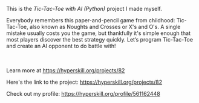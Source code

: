 This is the *Tic-Tac-Toe with AI (Python)* project I made myself.


<p>Everybody remembers this paper-and-pencil game from childhood: Tic-Tac-Toe, also known as Noughts and Crosses or X's and O's. A single mistake usually costs you the game, but thankfully it's simple enough that most players discover the best strategy quickly. Let’s program Tic-Tac-Toe and create an AI opponent to do battle with!</p><br/><br/>Learn more at <a href="https://hyperskill.org/projects/82?utm_source=ide&utm_medium=ide&utm_campaign=ide&utm_content=project-card">https://hyperskill.org/projects/82</a>

Here's the link to the project: https://hyperskill.org/projects/82

Check out my profile: https://hyperskill.org/profile/561162448